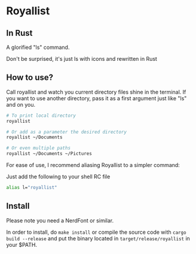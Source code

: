 # Royallist
## In Rust

A glorified "ls" command.

Don't be surprised, it's just ls with icons and rewritten in Rust

## How to use?

Call royallist and watch you current directory files shine in the terminal. If you want to use
another directory, pass it as a first argument just like "ls" and on you.

```bash
# To print local directory
royallist

# Or add as a parameter the desired directory
royallist ~/Documents

# Or even multiple paths
royallist ~/Documents ~/Pictures
```

For ease of use, I recommend aliasing Royallist to a simpler command:

Just add the following to your shell RC file

```bash
alias l="royallist"
```

## Install

Please note you need a NerdFont or similar.

In order to install, do `make install` or compile the source code with `cargo build --release` and
put the binary located in `target/release/royallist` in your $PATH.
